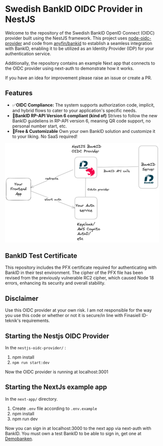 # Swedish BankID OIDC Provider in NestJS
Welcome to the repository of the Swedish BankID OpenID Connect (OIDC) provider built using the NestJS framework. This project uses [node-oidc-provider](https://github.com/panva/node-oidc-provider) and code from [anyfin/bankid](https://github.com/anyfin/bankid/) to establish a seamless integration with BankID, enabling it to be utilized as an Identity Provider (IDP) for your authentication service.

Additionally, the repository contains an example Next app that connects to the OIDC provider using next-auth to demonstrate how it works.

If you have an idea for improvement please raise an issue or create a PR.

## Features
- ✅**OIDC Compliance:** The system supports authorization code, implicit, and hybrid flows to cater to your application's specific needs.
- 🏦**BankID RP-API Version 6 compliant (kind of)** Strives to follow the new BankID guideliens in RP-API version 6, meaning QR code support, no personal number start, etc.
- 🔧**Free & Customizable** Own your own BankID solution and customize it to your liking. No SaaS required!

![Diagram of how the Node OIDC BankID provider works in a system](/illustration.png)

## BankID Test Certificate
This repository includes the PFX certificate required for authenticating with BankID in their test environment. The cipher of the PFX file has been revised from the previously vulnerable RC2 cipher, which caused Node 18 errors, enhancing its security and overall stability.

## Disclaimer
Use this OIDC provider at your own risk. I am not responsible for the way you use this code or whether or not it is secure/in line with Finasiell ID-teknik's requirements.


## Starting the Nestjs OIDC Provider

In the `nestjs-oidc-provider/` :

1. npm install
2. `npm run start:dev`

Now the OIDC provider is running at localhost:3001

## Starting the NextJs example app

In the `next-app/` directory.

1. Create `.env` file according to `.env.example`
2. npm install
3. npm run dev

Now you can sign in at localhost:3000 to the next app via next-auth with BankID. You must own a test BankID to be able to sign in, get one at [Demobanken](https://demo.bankid.com/).
